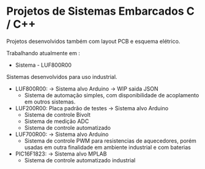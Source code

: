 # Projetos de Sistemas Embarcados C / C++

Projetos desenvolvidos também com layout PCB e esquema elétrico.

Trabalhando atualmente em :
- Sistema - LUF800R00

Sistemas desenvolvidos para uso industrial.
- LUF800R00: -> Sistema alvo Arduino -> WIP saida JSON
  - Sistema de automação simples, com disponibilidade de acoplamento em outros sistemas.
- LUF200R00: Placa padrão de testes -> Sistema alvo Arduino
  - Sistema de controle Bivolt
  - Sistema de medição ADC
  - Sistema de controle automatizado
- LUF700R00: -> Sistema alvo Arduino
  - Sistema de controle PWM para resistencias de aquecedores, porém usadas em outra finalidade em ambiente industrial e com baterias
- PIC16F1823: -> Sistema alvo MPLAB
  - Sistema de controle automatizado industrial

